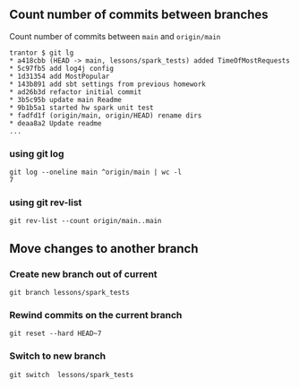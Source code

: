 ## Count number of commits between branches

Count number of commits between `main` and `origin/main`
```
trantor $ git lg
* a418cbb (HEAD -> main, lessons/spark_tests) added TimeOfMostRequests
* 5c97fb5 add log4j config
* 1d31354 add MostPopular
* 143b891 add sbt settings from previous homework
* ad26b3d refactor initial commit
* 3b5c95b update main Readme
* 9b1b5a1 started hw spark unit test
* fadfd1f (origin/main, origin/HEAD) rename dirs
* deaa8a2 Update readme
...
```

### using git log
```
git log --oneline main ^origin/main | wc -l
7
```

### using git rev-list
```
git rev-list --count origin/main..main
```

## Move changes to another branch

### Create new branch out of current
```
git branch lessons/spark_tests
```

### Rewind commits on the current branch
```
git reset --hard HEAD~7
```

### Switch to new branch
```
git switch  lessons/spark_tests
```
